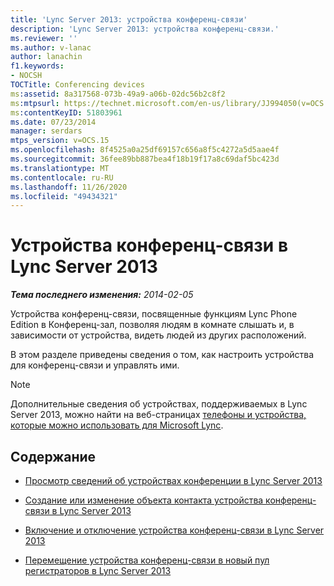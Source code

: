 ```yaml
---
title: 'Lync Server 2013: устройства конференц-связи'
description: 'Lync Server 2013: устройства конференц-связи.'
ms.reviewer: ''
ms.author: v-lanac
author: lanachin
f1.keywords:
- NOCSH
TOCTitle: Conferencing devices
ms:assetid: 8a317568-073b-49a9-a06b-02dc56b2c8f2
ms:mtpsurl: https://technet.microsoft.com/en-us/library/JJ994050(v=OCS.15)
ms:contentKeyID: 51803961
ms.date: 07/23/2014
manager: serdars
mtps_version: v=OCS.15
ms.openlocfilehash: 8f4525a0a25df69157c656a8f5c4272a5d5aae4f
ms.sourcegitcommit: 36fee89bb887bea4f18b19f17a8c69daf5bc423d
ms.translationtype: MT
ms.contentlocale: ru-RU
ms.lasthandoff: 11/26/2020
ms.locfileid: "49434321"
---
```

# <a name="conferencing-devices-in-lync-server-2013"></a>Устройства конференц-связи в Lync Server 2013

<div data-xmlns="http://www.w3.org/1999/xhtml">

<div class="topic" data-xmlns="http://www.w3.org/1999/xhtml" data-msxsl="urn:schemas-microsoft-com:xslt" data-cs="https://msdn.microsoft.com/">

<div data-asp="https://msdn2.microsoft.com/asp">



</div>

<div id="mainSection">

<div id="mainBody">

<span> </span>

_**Тема последнего изменения:** 2014-02-05_

Устройства конференц-связи, посвященные функциям Lync Phone Edition в Конференц-зал, позволяя людям в комнате слышать и, в зависимости от устройства, видеть людей из других расположений.

В этом разделе приведены сведения о том, как настроить устройства для конференц-связи и управлять ими.

<div>


> [!NOTE]  
> Дополнительные сведения об устройствах, поддерживаемых в Lync Server 2013, можно найти на веб-страницах <A href="https://technet.microsoft.com/lync/gg278164.aspx">телефоны и устройства, которые можно использовать для Microsoft Lync</A>.



</div>

<div>

## <a name="in-this-section"></a>Содержание

  - [Просмотр сведений об устройствах конференции в Lync Server 2013](lync-server-2013-view-conferencing-device-information.md)

  - [Создание или изменение объекта контакта устройства конференц-связи в Lync Server 2013](lync-server-2013-create-or-modify-a-conferencing-device-contact-object.md)

  - [Включение и отключение устройства конференц-связи в Lync Server 2013](lync-server-2013-enable-or-disable-a-conferencing-device.md)

  - [Перемещение устройства конференц-связи в новый пул регистраторов в Lync Server 2013](lync-server-2013-move-a-conferencing-device-to-a-new-registrar-pool.md)

</div>

</div>

<span> </span>

</div>

</div>

</div>
